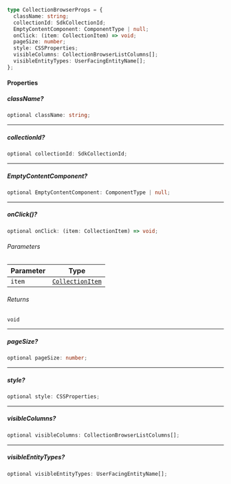 ```ts
type CollectionBrowserProps = {
  className: string;
  collectionId: SdkCollectionId;
  EmptyContentComponent: ComponentType | null;
  onClick: (item: CollectionItem) => void;
  pageSize: number;
  style: CSSProperties;
  visibleColumns: CollectionBrowserListColumns[];
  visibleEntityTypes: UserFacingEntityName[];
};
```

#### Properties

##### className?

```ts
optional className: string;
```

***

##### collectionId?

```ts
optional collectionId: SdkCollectionId;
```

***

##### EmptyContentComponent?

```ts
optional EmptyContentComponent: ComponentType | null;
```

***

##### onClick()?

```ts
optional onClick: (item: CollectionItem) => void;
```

###### Parameters

| Parameter | Type                                                      |
| --------- | --------------------------------------------------------- |
| `item`    | [`CollectionItem`](./api_html/internal/CollectionItem.md) |

###### Returns

`void`

***

##### pageSize?

```ts
optional pageSize: number;
```

***

##### style?

```ts
optional style: CSSProperties;
```

***

##### visibleColumns?

```ts
optional visibleColumns: CollectionBrowserListColumns[];
```

***

##### visibleEntityTypes?

```ts
optional visibleEntityTypes: UserFacingEntityName[];
```
